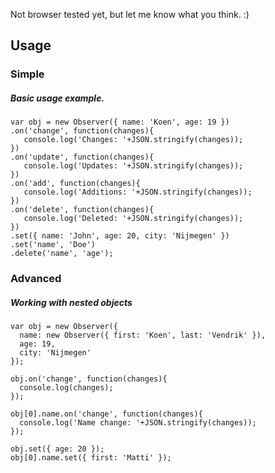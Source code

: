 Not browser tested yet, but let me know what you think. :)

## Usage

### Simple
##### Basic usage example.
```
var obj = new Observer({ name: 'Koen', age: 19 })
.on('change', function(changes){
   console.log('Changes: '+JSON.stringify(changes));
})
.on('update', function(changes){
   console.log('Updates: '+JSON.stringify(changes));
})
.on('add', function(changes){
   console.log('Additions: '+JSON.stringify(changes));
})
.on('delete', function(changes){
   console.log('Deleted: '+JSON.stringify(changes));
})
.set({ name: 'John', age: 20, city: 'Nijmegen' })
.set('name', 'Doe')
.delete('name', 'age');
```

### Advanced
##### Working with nested objects
```
var obj = new Observer({
  name: new Observer({ first: 'Koen', last: 'Vendrik' }),
  age: 19,
  city: 'Nijmegen'
});

obj.on('change', function(changes){
  console.log(changes);
});

obj[0].name.on('change', function(changes){
  console.log('Name change: '+JSON.stringify(changes));
});

obj.set({ age: 20 });
obj[0].name.set({ first: 'Matti' });
```